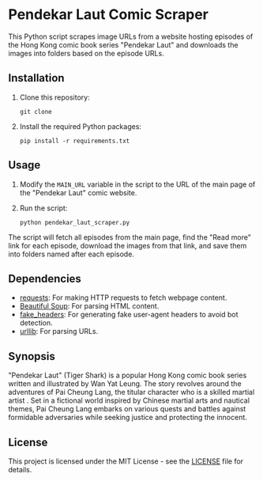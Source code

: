 # Pendekar Laut Comic Scraper

This Python script scrapes image URLs from a website hosting episodes of the Hong Kong comic book series "Pendekar Laut" and downloads the images into folders based on the episode URLs.

## Installation

1. Clone this repository:
    ~~~
    git clone 
    ~~~

2. Install the required Python packages:

    ```
    pip install -r requirements.txt
    ```

## Usage

1. Modify the `MAIN_URL` variable in the script to the URL of the main page of the "Pendekar Laut" comic website.

2. Run the script:

    ~~~
    python pendekar_laut_scraper.py
    ~~~

The script will fetch all episodes from the main page, find the "Read more" link for each episode, download the images from that link, and save them into folders named after each episode.

## Dependencies

- [requests](https://pypi.org/project/requests/): For making HTTP requests to fetch webpage content.
- [Beautiful Soup](https://pypi.org/project/beautifulsoup4/): For parsing HTML content.
- [fake_headers](https://pypi.org/project/fake-headers/): For generating fake user-agent headers to avoid bot detection.
- [urllib](https://docs.python.org/3/library/urllib.html): For parsing URLs.

## Synopsis

"Pendekar Laut" (Tiger Shark) is a popular Hong Kong comic book series written and illustrated by Wan Yat Leung. The story revolves around the adventures of Pai Cheung Lang, the titular character who is a skilled martial artist . Set in a fictional world inspired by Chinese martial arts and nautical themes, Pai Cheung Lang embarks on various quests and battles against formidable adversaries while seeking justice and protecting the innocent.

## License

This project is licensed under the MIT License - see the [LICENSE](LICENSE) file for details.
